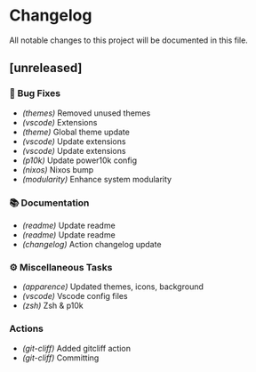 # Changelog

All notable changes to this project will be documented in this file.

## [unreleased]

### 🐛 Bug Fixes

- *(themes)* Removed unused themes
- *(vscode)* Extensions
- *(theme)* Global theme update
- *(vscode)* Update extensions
- *(vscode)* Update extensions
- *(p10k)* Update power10k config
- *(nixos)* Nixos bump
- *(modularity)* Enhance system modularity

### 📚 Documentation

- *(readme)* Update readme
- *(readme)* Update readme
- *(changelog)* Action changelog update

### ⚙️ Miscellaneous Tasks

- *(apparence)* Updated themes, icons, background
- *(vscode)* Vscode config files
- *(zsh)* Zsh & p10k

### Actions

- *(git-cliff)* Added gitcliff action
- *(git-cliff)* Committing

<!-- generated by git-cliff -->
